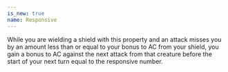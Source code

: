 ```yaml
---
is_new: true
name: Responsive
---
```

While you are wielding a shield with this property and an attack misses you by an amount less than or equal to your bonus to AC from your shield, you gain a bonus to AC against the next attack from that creature before the start of your next turn equal to the responsive number.